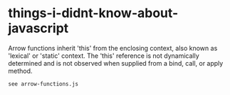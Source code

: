 # things-i-didnt-know-about-javascript

Arrow functions inherit 'this' from the enclosing context, also known as 'lexical' or 'static' context. The 'this' reference is not dynamically determined and is not observed when supplied from a bind, call, or apply method.

```
see arrow-functions.js
```
